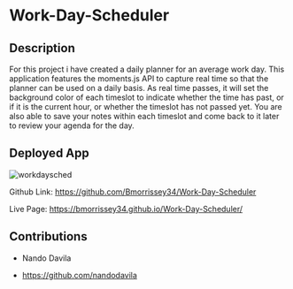 # Work-Day-Scheduler

## Description 
For this project i have created a daily planner for an average work day. This application features the moments.js API to capture real time so that the planner can be used on a daily basis. As real time passes, it will set the background color of each timeslot to indicate whether the time has past, or if it is the current hour, or whether the timeslot has not passed yet. You are also able to save your notes within each timeslot and come back to it later to review your agenda for the day.

## Deployed App

![workdaysched](https://user-images.githubusercontent.com/88950762/151907860-80bbfa2e-e189-45db-84fb-614fb6329f5e.PNG)


Github Link: https://github.com/Bmorrissey34/Work-Day-Scheduler

Live Page: https://bmorrissey34.github.io/Work-Day-Scheduler/

## Contributions

- Nando Davila 

- https://github.com/nandodavila




